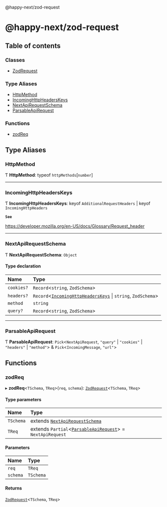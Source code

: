 @happy-next/zod-request

# @happy-next/zod-request

## Table of contents

### Classes

- [ZodRequest](classes/ZodRequest.md)

### Type Aliases

- [HttpMethod](README.md#httpmethod)
- [IncomingHttpHeadersKeys](README.md#incominghttpheaderskeys)
- [NextApiRequestSchema](README.md#nextapirequestschema)
- [ParsableApiRequest](README.md#parsableapirequest)

### Functions

- [zodReq](README.md#zodreq)

## Type Aliases

### HttpMethod

Ƭ **HttpMethod**: typeof `httpMethods`[`number`]

---

### IncomingHttpHeadersKeys

Ƭ **IncomingHttpHeadersKeys**: keyof `AdditionalRequestHeaders` \| keyof `IncomingHttpHeaders`

**`See`**

https://developer.mozilla.org/en-US/docs/Glossary/Request_header

---

### NextApiRequestSchema

Ƭ **NextApiRequestSchema**: `Object`

#### Type declaration

| Name       | Type                                                                                               |
| :--------- | :------------------------------------------------------------------------------------------------- |
| `cookies?` | `Record`<`string`, `ZodSchema`\>                                                                   |
| `headers?` | `Record`<[`IncomingHttpHeadersKeys`](README.md#incominghttpheaderskeys) \| `string`, `ZodSchema`\> |
| `method`   | `string`                                                                                           |
| `query?`   | `Record`<`string`, `ZodSchema`\>                                                                   |

---

### ParsableApiRequest

Ƭ **ParsableApiRequest**: `Pick`<`NextApiRequest`, `"query"` \| `"cookies"` \| `"headers"` \| `"method"`\> & `Pick`<`IncomingMessage`, `"url"`\>

## Functions

### zodReq

▸ **zodReq**<`TSchema`, `TReq`\>(`req`, `schema`): [`ZodRequest`](classes/ZodRequest.md)<`TSchema`, `TReq`\>

#### Type parameters

| Name      | Type                                                                                        |
| :-------- | :------------------------------------------------------------------------------------------ |
| `TSchema` | extends [`NextApiRequestSchema`](README.md#nextapirequestschema)                            |
| `TReq`    | extends `Partial`<[`ParsableApiRequest`](README.md#parsableapirequest)\> = `NextApiRequest` |

#### Parameters

| Name     | Type      |
| :------- | :-------- |
| `req`    | `TReq`    |
| `schema` | `TSchema` |

#### Returns

[`ZodRequest`](classes/ZodRequest.md)<`TSchema`, `TReq`\>
